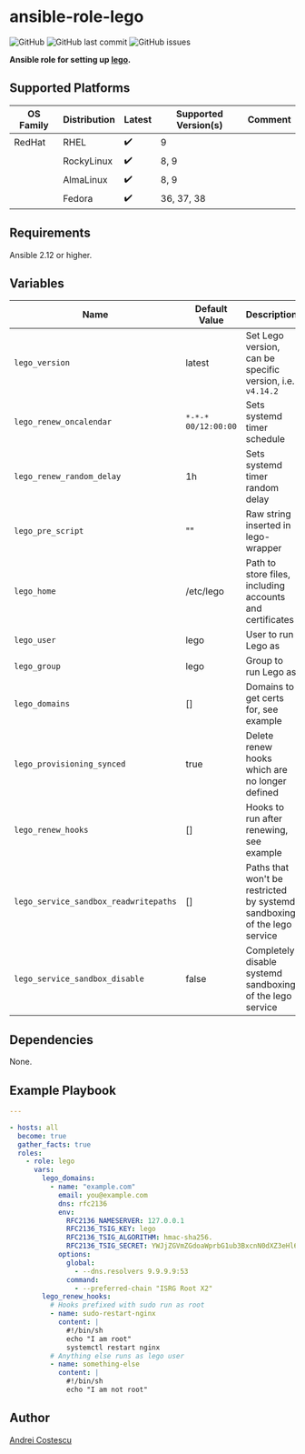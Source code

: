 # ansible-role-lego

![GitHub](https://img.shields.io/github/license/cosandr/ansible-role-lego) ![GitHub last commit](https://img.shields.io/github/last-commit/cosandr/ansible-role-lego) ![GitHub issues](https://img.shields.io/github/issues-raw/cosandr/ansible-role-lego)

**Ansible role for setting up [lego](https://go-acme.github.io/lego).**

## Supported Platforms

| OS Family | Distribution  | Latest | Supported Version(s) | Comment |
|-----------|---------------|--------|----------------------|---------|
| RedHat    | RHEL          | :heavy_check_mark: | 9 | |
|           | RockyLinux    | :heavy_check_mark: | 8, 9 | |
|           | AlmaLinux     | :heavy_check_mark: | 8, 9 | |
|           | Fedora        | :heavy_check_mark: | 36, 37, 38 | |

## Requirements

Ansible 2.12 or higher.

## Variables

| Name                                  | Default Value       | Description                                                              |
|---------------------------------------|---------------------|--------------------------------------------------------------------------|
| `lego_version`                        | latest              | Set Lego version, can be specific version, i.e. `v4.14.2`                |
| `lego_renew_oncalendar`               | `*-*-* 00/12:00:00` | Sets systemd timer schedule                                              |
| `lego_renew_random_delay`             | 1h                  | Sets systemd timer random delay                                          |
| `lego_pre_script`                     | ""                  | Raw string inserted in lego-wrapper                                      |
| `lego_home`                           | /etc/lego           | Path to store files, including accounts and certificates                 |
| `lego_user`                           | lego                | User to run Lego as                                                      |
| `lego_group`                          | lego                | Group to run Lego as                                                     |
| `lego_domains`                        | []                  | Domains to get certs for, see example                                    |
| `lego_provisioning_synced`            | true                | Delete renew hooks which are no longer defined                           |
| `lego_renew_hooks`                    | []                  | Hooks to run after renewing, see example                                 |
| `lego_service_sandbox_readwritepaths` | []                  | Paths that won't be restricted by systemd sandboxing of the lego service |
| `lego_service_sandbox_disable`        | false               | Completely disable systemd sandboxing of the lego service                |



## Dependencies

None.

## Example Playbook

```yaml
---

- hosts: all
  become: true
  gather_facts: true
  roles:
    - role: lego
      vars:
        lego_domains:
          - name: "example.com"
            email: you@example.com
            dns: rfc2136
            env:
              RFC2136_NAMESERVER: 127.0.0.1
              RFC2136_TSIG_KEY: lego
              RFC2136_TSIG_ALGORITHM: hmac-sha256.
              RFC2136_TSIG_SECRET: YWJjZGVmZGdoaWprbG1ub3BxcnN0dXZ3eHl6MTIzNDU=
            options:
              global:
                - --dns.resolvers 9.9.9.9:53
              command:
                - --preferred-chain "ISRG Root X2"
        lego_renew_hooks:
          # Hooks prefixed with sudo run as root
          - name: sudo-restart-nginx
            content: |
              #!/bin/sh
              echo "I am root"
              systemctl restart nginx
          # Anything else runs as lego user
          - name: something-else
            content: |
              #!/bin/sh
              echo "I am not root"
```

## Author

[Andrei Costescu](https://github.com/cosandr/)
